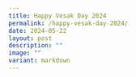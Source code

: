 ```yaml
---
title: Happy Vesak Day 2024
permalink: /happy-vesak-day-2024/
date: 2024-05-22
layout: post
description: ""
image: ""
variant: markdown
---
```

